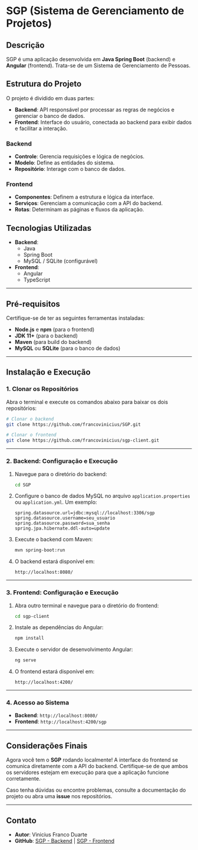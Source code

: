 # SGP (Sistema de Gerenciamento de Projetos)

## Descrição  
SGP é uma aplicação desenvolvida em **Java Spring Boot** (backend) e **Angular** (frontend). Trata-se de um Sistema de Gerenciamento de Pessoas. 

## Estrutura do Projeto  
O projeto é dividido em duas partes:  

- **Backend**: API responsável por processar as regras de negócios e gerenciar o banco de dados.  
- **Frontend**: Interface do usuário, conectada ao backend para exibir dados e facilitar a interação.  

### Backend  
- **Controle**: Gerencia requisições e lógica de negócios.  
- **Modelo**: Define as entidades do sistema.  
- **Repositório**: Interage com o banco de dados.  

### Frontend  
- **Componentes**: Definem a estrutura e lógica da interface.  
- **Serviços**: Gerenciam a comunicação com a API do backend.  
- **Rotas**: Determinam as páginas e fluxos da aplicação.  

## Tecnologias Utilizadas  
- **Backend**:  
  - Java  
  - Spring Boot  
  - MySQL / SQLite (configurável)  
- **Frontend**:  
  - Angular  
  - TypeScript  

---

## Pré-requisitos  
Certifique-se de ter as seguintes ferramentas instaladas:  
- **Node.js** e **npm** (para o frontend)  
- **JDK 11+** (para o backend)  
- **Maven** (para build do backend)  
- **MySQL** ou **SQLite** (para o banco de dados)  

---

## Instalação e Execução

### 1. Clonar os Repositórios  

Abra o terminal e execute os comandos abaixo para baixar os dois repositórios:  

```bash
# Clonar o backend
git clone https://github.com/francovinicius/SGP.git

# Clonar o frontend
git clone https://github.com/francovinicius/sgp-client.git
```

---

### 2. Backend: Configuração e Execução  

1. Navegue para o diretório do backend:  
   ```bash
   cd SGP
   ```

2. Configure o banco de dados MySQL no arquivo `application.properties` ou `application.yml`. Um exemplo:  

   ```properties
   spring.datasource.url=jdbc:mysql://localhost:3306/sgp
   spring.datasource.username=seu_usuario
   spring.datasource.password=sua_senha
   spring.jpa.hibernate.ddl-auto=update
   ```

3. Execute o backend com Maven:  
   ```bash
   mvn spring-boot:run
   ```

4. O backend estará disponível em:  
   ```
   http://localhost:8080/
   ```

---

### 3. Frontend: Configuração e Execução  

1. Abra outro terminal e navegue para o diretório do frontend:  
   ```bash
   cd sgp-client
   ```

2. Instale as dependências do Angular:  
   ```bash
   npm install
   ```

3. Execute o servidor de desenvolvimento Angular:  
   ```bash
   ng serve
   ```

4. O frontend estará disponível em:  
   ```
   http://localhost:4200/
   ```

---

### 4. Acesso ao Sistema  

- **Backend**: `http://localhost:8080/`  
- **Frontend**: `http://localhost:4200/sgp`  

---

## Considerações Finais  

Agora você tem o **SGP** rodando localmente! A interface do frontend se comunica diretamente com a API do backend. Certifique-se de que ambos os servidores estejam em execução para que a aplicação funcione corretamente.  

Caso tenha dúvidas ou encontre problemas, consulte a documentação do projeto ou abra uma **issue** nos repositórios.  

---

## Contato  

- **Autor**: Vinicius Franco Duarte  
- **GitHub**: [SGP - Backend](https://github.com/francovinicius/SGP) | [SGP - Frontend](https://github.com/francovinicius/sgp-client)
